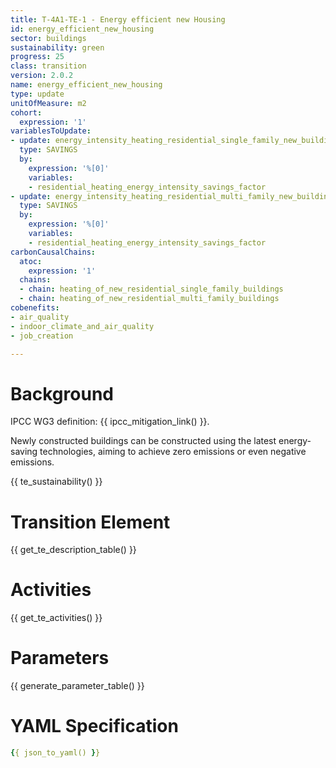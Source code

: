 ```yaml
---
title: T-4A1-TE-1 - Energy efficient new Housing
id: energy_efficient_new_housing
sector: buildings
sustainability: green
progress: 25
class: transition
version: 2.0.2
name: energy_efficient_new_housing
type: update
unitOfMeasure: m2
cohort:
  expression: '1'
variablesToUpdate:
- update: energy_intensity_heating_residential_single_family_new_buildings
  type: SAVINGS
  by:
    expression: '%[0]'
    variables:
    - residential_heating_energy_intensity_savings_factor
- update: energy_intensity_heating_residential_multi_family_new_buildings
  type: SAVINGS
  by:
    expression: '%[0]'
    variables:
    - residential_heating_energy_intensity_savings_factor
carbonCausalChains:
  atoc:
    expression: '1'
  chains:
  - chain: heating_of_new_residential_single_family_buildings
  - chain: heating_of_new_residential_multi_family_buildings
cobenefits:
- air_quality
- indoor_climate_and_air_quality
- job_creation

---
```




# Background

IPCC WG3 definition: {{ ipcc_mitigation_link() }}.

Newly constructed buildings can be constructed using the latest energy-saving technologies, aiming to achieve zero emissions or even negative emissions.




{{ te_sustainability() }}

# Transition Element

{{ get_te_description_table() }}




# Activities

{{ get_te_activities() }}


# Parameters

{{ generate_parameter_table() }}


# YAML Specification

```yaml
{{ json_to_yaml() }}
```
